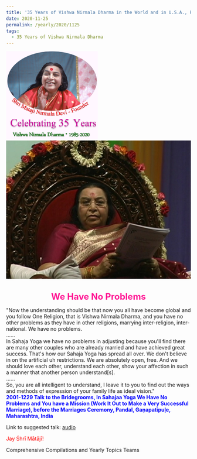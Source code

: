 ```yaml
---
title: '35 Years of Vishwa Nirmala Dharma in the World and in U.S.A., Post 19'
date: 2020-11-25
permalink: /yearly/2020/1125
tags:
  - 35 Years of Vishwa Nirmala Dharma
---
```


<div style="text-align: left"><img src="/images/Celebrating35YearsVishwaNirmalaDharma.png" width="250" /></div>

<div style="text-align: center"><img src="/images/image561.tiff" /></div>

<br>
<p style="color:DeepPink; text-align:center">
<font size="+2"><b>We Have No Problems</b><br></font>
</p>

<p>
"Now the understanding should be that now you all have become global and you follow One Religion, that is Vishwa Nirmala Dharma, and you have no other problems as they have in other religions, marrying inter-religion, inter-national. We have no problems.<br>
......<br>
In Sahaja Yoga we have no problems in adjusting because you'll find there are many other couples who are already married and have achieved great success. That's how our Sahaja Yoga has spread all over. We don't believe in on the artificial uh restrictions. We are absolutely open, free. And we should love each other, understand each other, show your affection in such a manner that another person understand[s].<br>
......<br>
So, you are all intelligent to understand, I leave it to you to find out the ways and methods of expression of your family life as ideal vision."<br>
<font color="blue"><b>2001-1229 Talk to the Bridegrooms, In Sahajaa Yoga We Have No Problems and You have a Mission (Work It Out to Make a Very Successful Marriage), before the Marriages Ceremony, Pandal, Gaṇapatīpuḷe, Maharashtra, India</b></font><br>
</p>

Link to suggested talk: <a href="https://soundcloud.com/nirmala-vidya-portal/011229-marriages-ganapatipule"> audio</a><br>

<p style="color:red;">Jay Śhrī Mātājī!<br></p>

Comprehensive Compilations and Yearly Topics Teams
